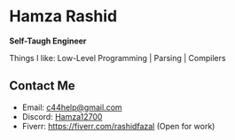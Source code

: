# Hamza Rashid
**Self-Taugh Engineer**

Things I like: Low-Level Programming | Parsing | Compilers

## Contact Me

- Email:   [c44help@gmail.com](mailto:c44help@gmail.com)
- Discord: [Hamza12700](https://discord.com/users/813002019622879262)
- Fiverr: https://fiverr.com/rashidfazal (Open for work)
